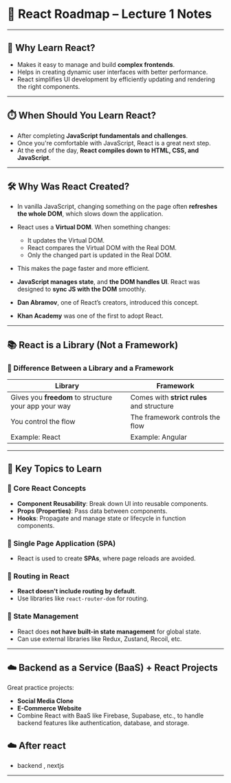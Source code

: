 # 📘 React Roadmap – Lecture 1 Notes

---

## 🤔 Why Learn React?

- Makes it easy to manage and build **complex frontends**.
- Helps in creating dynamic user interfaces with better performance.
- React simplifies UI development by efficiently updating and rendering the right components.

---

## ⏱️ When Should You Learn React?

- After completing **JavaScript fundamentals and challenges**.
- Once you're comfortable with JavaScript, React is a great next step.
- At the end of the day, **React compiles down to HTML, CSS, and JavaScript**.

---

## 🛠️ Why Was React Created?

- In vanilla JavaScript, changing something on the page often **refreshes the whole DOM**, which slows down the application.
- React uses a **Virtual DOM**. When something changes:

  - It updates the Virtual DOM.
  - React compares the Virtual DOM with the Real DOM.
  - Only the changed part is updated in the Real DOM.

- This makes the page faster and more efficient.
- **JavaScript manages state**, and **the DOM handles UI**. React was designed to **sync JS with the DOM** smoothly.
- **Dan Abramov**, one of React’s creators, introduced this concept.
- **Khan Academy** was one of the first to adopt React.

---

## 📚 React is a Library (Not a Framework)

### 🧱 Difference Between a Library and a Framework

| Library                                              | Framework                                 |
| ---------------------------------------------------- | ----------------------------------------- |
| Gives you **freedom** to structure your app your way | Comes with **strict rules** and structure |
| You control the flow                                 | The framework controls the flow           |
| Example: React                                       | Example: Angular                          |

---

## 🧩 Key Topics to Learn

### 🔹 Core React Concepts

- **Component Reusability**: Break down UI into reusable components.
- **Props (Properties)**: Pass data between components.
- **Hooks**: Propagate and manage state or lifecycle in function components.

### 🔹 Single Page Application (SPA)

- React is used to create **SPAs**, where page reloads are avoided.

### 🔹 Routing in React

- **React doesn't include routing by default**.
- Use libraries like `react-router-dom` for routing.

### 🔹 State Management

- React does **not have built-in state management** for global state.
- Can use external libraries like Redux, Zustand, Recoil, etc.

---

## ☁️ Backend as a Service (BaaS) + React Projects

Great practice projects:

- **Social Media Clone**
- **E-Commerce Website**
- Combine React with BaaS like Firebase, Supabase, etc., to handle backend features like authentication, database, and storage.

## ☁️ After react

- backend , nextjs

---
